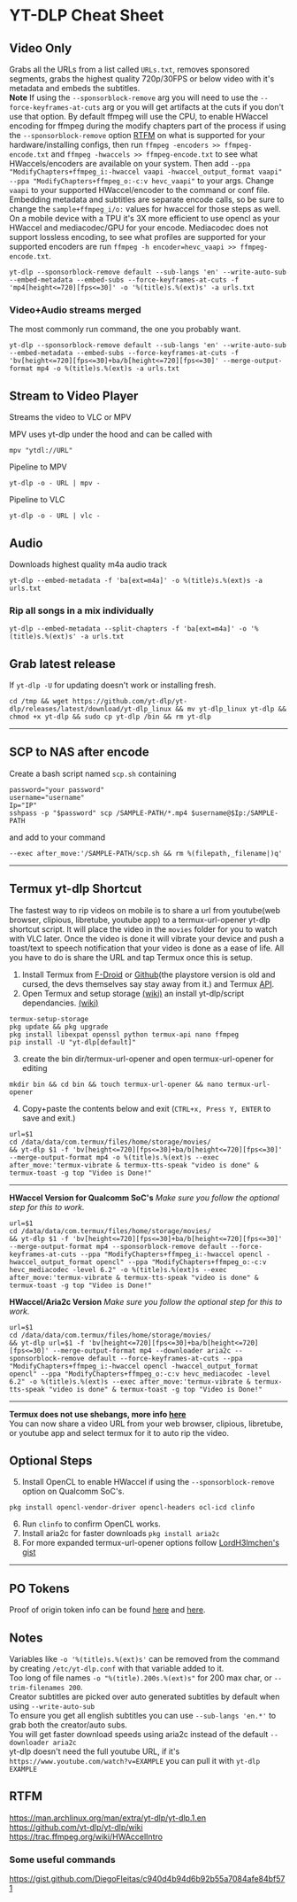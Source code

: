 # YT-DLP Cheat Sheet

## Video Only
Grabs all the URLs from a list called `URLs.txt`, removes sponsored segments, grabs the highest quality 720p/30FPS or below video with it's metadata and embeds the subtitles.  
**Note** If using the `--sponsorblock-remove` arg you will need to use the `--force-keyframes-at-cuts` arg or you will get artifacts at the cuts if you don't use that option. By default ffmpeg will use the CPU, to enable HWaccel encoding for ffmpeg during the modify chapters part of the process if using the `--sponsorblock-remove` option [RTFM](https://trac.ffmpeg.org/wiki/HWAccelIntro) on what is supported for your hardware/installing configs, then run `ffmpeg -encoders >> ffmpeg-encode.txt` and `ffmpeg -hwaccels >> ffmpeg-encode.txt` to see what HWaccels/encoders are available on your system. Then add `--ppa "ModifyChapters+ffmpeg_i:-hwaccel vaapi -hwaccel_output_format vaapi" --ppa "ModifyChapters+ffmpeg_o:-c:v hevc_vaapi"` to your args. Change `vaapi` to your supported HWaccel/encoder to the command or conf file. Embedding metadata and subtitles are separate encode calls, so be sure to change the `sample+ffmpeg_i/o:` values for hwaccel for those steps as well. On a mobile device with a TPU it's 3X more efficient to use opencl as your HWaccel and mediacodec/GPU for your encode. Mediacodec does not support lossless encoding, to see what profiles are supported for your supported encoders are run `ffmpeg -h encoder=hevc_vaapi >> ffmpeg-encode.txt`.  
```
yt-dlp --sponsorblock-remove default --sub-langs 'en' --write-auto-sub --embed-metadata --embed-subs --force-keyframes-at-cuts -f 'mp4[height<=720][fps<=30]' -o '%(title)s.%(ext)s' -a urls.txt
```
### Video+Audio streams merged
The most commonly run command, the one you probably want.
```
yt-dlp --sponsorblock-remove default --sub-langs 'en' --write-auto-sub --embed-metadata --embed-subs --force-keyframes-at-cuts -f 'bv[height<=720][fps<=30]+ba/b[height<=720][fps<=30]' --merge-output-format mp4 -o %(title)s.%(ext)s -a urls.txt
```
## Stream to Video Player
Streams the video to VLC or MPV

MPV uses yt-dlp under the hood and can be called with
```
mpv "ytdl://URL"
```
Pipeline to MPV
```
yt-dlp -o - URL | mpv -
```
Pipeline to VLC
```
yt-dlp -o - URL | vlc -
```
## Audio
Downloads highest quality m4a audio track
```
yt-dlp --embed-metadata -f 'ba[ext=m4a]' -o %(title)s.%(ext)s -a urls.txt
```
### Rip all songs in a mix individually  
```
yt-dlp --embed-metadata --split-chapters -f 'ba[ext=m4a]' -o '%(title)s.%(ext)s' -a urls.txt
```
## Grab latest release
If `yt-dlp -U` for updating doesn't work or installing fresh.
```
cd /tmp && wget https://github.com/yt-dlp/yt-dlp/releases/latest/download/yt-dlp_linux && mv yt-dlp_linux yt-dlp && chmod +x yt-dlp && sudo cp yt-dlp /bin && rm yt-dlp
```

---

## SCP to NAS after encode
Create a bash script named `scp.sh` containing  
```
password="your password"
username="username"
Ip="IP"
sshpass -p "$password" scp /SAMPLE-PATH/*.mp4 $username@$Ip:/SAMPLE-PATH
```
and add to your command 
```
--exec after_move:'/SAMPLE-PATH/scp.sh && rm %(filepath,_filename|)q'
```

---

## Termux yt-dlp Shortcut
The fastest way to rip videos on mobile is to share a url from youtube(web browser, clipious, libretube, youtube app) to a termux-url-opener yt-dlp shortcut script. It will place the video in the `movies` folder for you to watch with VLC later. Once the video is done it will vibrate your device and push a toast/text to speech notification that your video is done as a ease of life. All you have to do is share the URL and tap Termux once this is setup.

1. Install Termux from [F-Droid](https://f-droid.org/en/packages/com.termux/) or [Github](https://github.com/termux/termux-app/releases/latest)(the playstore version is old and cursed, the devs themselves say stay away from it.) and Termux [API](https://f-droid.org/en/packages/com.termux.api/).
2. Open Termux and setup storage [(wiki)](https://wiki.termux.com/wiki/Termux-setup-storage) an install yt-dlp/script dependancies. [(wiki)](https://github.com/yt-dlp/yt-dlp/wiki/Installation#android)
```
termux-setup-storage
pkg update && pkg upgrade
pkg install libexpat openssl python termux-api nano ffmpeg
pip install -U "yt-dlp[default]"
```
3. create the bin dir/termux-url-opener and open termux-url-opener for editing
```
mkdir bin && cd bin && touch termux-url-opener && nano termux-url-opener
```
4. Copy+paste the contents below and exit (`CTRL+x, Press Y, ENTER` to save and exit.)  
```
url=$1
cd /data/data/com.termux/files/home/storage/movies/
&& yt-dlp $1 -f 'bv[height<=720][fps<=30]+ba/b[height<=720][fps<=30]' --merge-output-format mp4 -o %(title)s.%(ext)s --exec after_move:'termux-vibrate & termux-tts-speak "video is done" & termux-toast -g top "Video is Done!"
```

---

**HWaccel Version for Qualcomm SoC's** *Make sure you follow the optional step for this to work.*
```
url=$1
cd /data/data/com.termux/files/home/storage/movies/
&& yt-dlp $1 -f 'bv[height<=720][fps<=30]+ba/b[height<=720][fps<=30]' --merge-output-format mp4 --sponsorblock-remove default --force-keyframes-at-cuts --ppa "ModifyChapters+ffmpeg_i:-hwaccel opencl -hwaccel_output_format opencl" --ppa "ModifyChapters+ffmpeg_o:-c:v hevc_mediacodec -level 6.2" -o %(title)s.%(ext)s --exec after_move:'termux-vibrate & termux-tts-speak "video is done" & termux-toast -g top "Video is Done!"
```
**HWaccel/Aria2c Version** *Make sure you follow the optional step for this to work.*
```
url=$1
cd /data/data/com.termux/files/home/storage/movies/
&& yt-dlp url=$1 -f 'bv[height<=720][fps<=30]+ba/b[height<=720][fps<=30]' --merge-output-format mp4 --downloader aria2c --sponsorblock-remove default --force-keyframes-at-cuts --ppa "ModifyChapters+ffmpeg_i:-hwaccel opencl -hwaccel_output_format opencl" --ppa "ModifyChapters+ffmpeg_o:-c:v hevc_mediacodec -level 6.2" -o %(title)s.%(ext)s --exec after_move:'termux-vibrate & termux-tts-speak "video is done" & termux-toast -g top "Video is Done!"
```

---

**Termux does not use shebangs, more info [here](https://wiki.termux.com/wiki/Differences_from_Linux)**  
You can now share a video URL from your web browser, clipious, libretube, or youtube app and select termux for it to auto rip the video.  
## Optional Steps
5. Install OpenCL to enable HWaccel if using the `--sponsorblock-remove` option on Qualcomm SoC's.
```
pkg install opencl-vendor-driver opencl-headers ocl-icd clinfo
```
6. Run `clinfo` to confirm OpenCL works.
7. Install aria2c for faster downloads `pkg install aria2c`
8. For more expanded termux-url-opener options follow [LordH3lmchen's gist](https://gist.github.com/LordH3lmchen/dc35e8df3dc41d126683f18fe44ebe17)

---

## PO Tokens
Proof of origin token info can be found [here](https://github.com/yt-dlp/yt-dlp/pull/10648) and [here](https://github.com/yt-dlp/yt-dlp-wiki/pull/40/files).

## Notes
Variables like `-o '%(title)s.%(ext)s'` can be removed from the command by creating `/etc/yt-dlp.conf` with that variable added to it.  
Too long of file names `-o "%(title).200s.%(ext)s"` for 200 max char, or `--trim-filenames 200`.  
Creator subtitles are picked over auto generated subtitles by default when using `--write-auto-sub`  
To ensure you get all english subtitles you can use `--sub-langs 'en.*'` to grab both the creator/auto subs.  
You will get faster download speeds using aria2c instead of the default `--downloader aria2c`  
yt-dlp doesn't need the full youtube URL, if it's `https://www.youtube.com/watch?v=EXAMPLE` you can pull it with `yt-dlp EXAMPLE`

## RTFM  
https://man.archlinux.org/man/extra/yt-dlp/yt-dlp.1.en  
https://github.com/yt-dlp/yt-dlp/wiki  
https://trac.ffmpeg.org/wiki/HWAccelIntro  
### Some useful commands  
https://gist.github.com/DiegoFleitas/c940d4b94d6b92b55a7084afe84bf571
